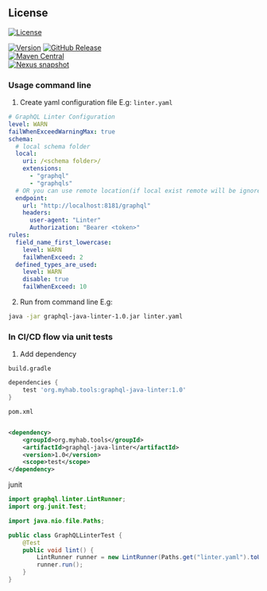 ## License

[![License](https://img.shields.io/badge/License-Apache_2.0-blue.svg)](https://opensource.org/licenses/Apache-2.0)

[![Version](https://badge.fury.io/gh/kirpi4ik%2Fgraphql-java-linter.svg)](https://badge.fury.io/gh/kirpi4ik%2Fgraphql-java-linter)
[![GitHub Release](https://img.shields.io/github/v/release/kirpi4ik/graphql-java-linter?include_prereleases)]()  
[![Maven Central](https://img.shields.io/maven-central/v/org.myhab.tools/graphql-java-linter)]()  
[![Nexus snapshot](https://img.shields.io/nexus/s/org.myhab.tools/graphql-java-linter?server=https%3A%2F%2Fs01.oss.sonatype.org%2F)]()

### Usage command line

1. Create yaml configuration file E.g: `linter.yaml`

```yaml
# GraphQL Linter Configuration
level: WARN
failWhenExceedWarningMax: true
schema:
  # local schema folder
  local:
    uri: /<schema folder>/
    extensions:
      - "graphql"
      - "graphqls"
  # OR you can use remote location(if local exist remote will be ignored)
  endpoint:
    url: "http://localhost:8181/graphql"
    headers:
      user-agent: "Linter"
      Authorization: "Bearer <token>"
rules:
  field_name_first_lowercase:
    level: WARN
    failWhenExceed: 2
  defined_types_are_used:
    level: WARN
    disable: true
    failWhenExceed: 10
```

2. Run from command line E.g:

```bash
java -jar graphql-java-linter-1.0.jar linter.yaml
```

### In CI/CD flow via unit tests

1. Add dependency

`build.gradle`

```groovy
dependencies {
    test 'org.myhab.tools:graphql-java-linter:1.0'
}
```

`pom.xml`

```xml

<dependency>
    <groupId>org.myhab.tools</groupId>
    <artifactId>graphql-java-linter</artifactId>
    <version>1.0</version>
    <scope>test</scope>
</dependency>
```

junit

```java
import graphql.linter.LintRunner;
import org.junit.Test;

import java.nio.file.Paths;

public class GraphQLLinterTest {
    @Test
    public void lint() {
        LintRunner runner = new LintRunner(Paths.get("linter.yaml").toUri());
        runner.run();
    }
}
```
